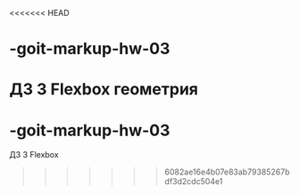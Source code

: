 <<<<<<< HEAD
# -goit-markup-hw-03
ДЗ 3 Flexbox
геометрия
=======
# -goit-markup-hw-03
ДЗ 3 Flexbox
>>>>>>> 6082ae16e4b07e83ab79385267bdf3d2cdc504e1
